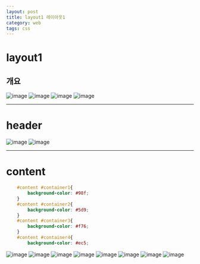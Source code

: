 ```yaml
---
layout: post
title: layout1 레이아웃1
category: web
tags: css
---
```


# layout1
## 개요
![image](https://github.com/gunug/gunug.github.io/assets/52345276/3a7c66dd-6d3e-4d8c-9c34-22895621d408)
![image](https://github.com/gunug/gunug.github.io/assets/52345276/8643941f-4645-4494-80f2-fd92e879e2f2)
![image](https://github.com/gunug/gunug.github.io/assets/52345276/4894fec7-3cc1-43fa-8263-68adc2a9aca0)
![image](https://github.com/gunug/gunug.github.io/assets/52345276/ba2db1d9-fa64-424f-aaa9-8982c1ec3329)

---

# header
![image](https://github.com/gunug/gunug.github.io/assets/52345276/341c33ae-5f1b-442c-a47d-6d2111f00503)
![image](https://github.com/gunug/gunug.github.io/assets/52345276/1ce5acd5-db80-4419-aace-66fc238dc487)

---

# content

```css
	#content #container1{
		background-color: #98f;
	}
	#content #container2{
		background-color: #5d9;
	}
	#content #container3{
		background-color: #f76;
	}
	#content #container4{
		background-color: #ec5;
```

![image](https://github.com/gunug/gunug.github.io/assets/52345276/e2fee600-9416-4d77-8582-2e177619beec)
![image](https://github.com/gunug/gunug.github.io/assets/52345276/705ad1de-95c0-4af4-b34d-38af66e41c75)
![image](https://github.com/gunug/gunug.github.io/assets/52345276/74e7e00c-3a6c-4b28-83b6-ee5048dfc07f)
![image](https://github.com/gunug/gunug.github.io/assets/52345276/631a9df2-f705-48ad-b776-abb8a04b88c2)
![image](https://github.com/gunug/gunug.github.io/assets/52345276/c7cc8921-20cf-4cbe-91e8-55e47328e5a3)
![image](https://github.com/gunug/gunug.github.io/assets/52345276/761d3b0f-8451-4154-83ed-fa0cd175dca3)
![image](https://github.com/gunug/gunug.github.io/assets/52345276/618b995b-2e09-4a3a-80a3-f71d89b71d13)
![image](https://github.com/gunug/gunug.github.io/assets/52345276/71b84785-0c9e-4d9a-9b95-82f9000e7fac)
